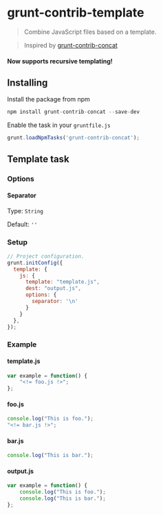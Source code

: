 # grunt-contrib-template

> Combine JavaScript files based on a template.

> Inspired by [grunt-contrib-concat](https://github.com/gruntjs/grunt-contrib-concat)

#### Now supports recursive templating!

## Installing

Install the package from npm
```js
npm install grunt-contrib-concat --save-dev
```

Enable the task in your `gruntfile.js`
```js
grunt.loadNpmTasks('grunt-contrib-concat');
```

## Template task

### Options

#### Separator
Type: `String`

Default: `''`

### Setup

```js
// Project configuration.
grunt.initConfig({
  template: {
    js: {
      template: "template.js",
      dest: "output.js",
      options: {
        separator: '\n'
      }
    }
  },
});
```


### Example

#### template.js
```js
var example = function() {
	"<!= foo.js !>";
};
```

#### foo.js
```js
console.log("This is foo.");
"<!= bar.js !>";
```

#### bar.js
```js
console.log("This is bar.");
```

#### output.js
```js
var example = function() {
	console.log("This is foo.");
	console.log("This is bar.");
};
```

